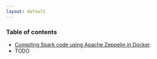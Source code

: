 ```yaml
---
layout: default
---
```


### Table of contents
* [Compiling Spark code using Apache Zeppelin in Docker](./zeppelin_bug.md).
* TODO

